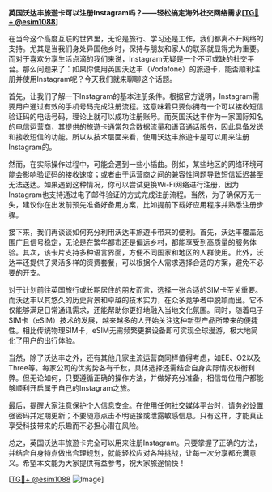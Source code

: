 **英国沃达丰旅遊卡可以注册Instagram吗？——轻松搞定海外社交网络需求[[TG💪+ @esim1088](https://t.me/s/esim1088)]**

在当今这个高度互联的世界里，无论是旅行、学习还是工作，我们都离不开网络的支持。尤其是当我们身处异国他乡时，保持与朋友和家人的联系就显得尤为重要。而对于喜欢分享生活点滴的我们来说，Instagram无疑是一个不可或缺的社交平台。那么问题来了：如果你使用英国沃达丰（Vodafone）的旅遊卡，能否顺利注册并使用Instagram呢？今天我们就来聊聊这个话题。

首先，让我们了解一下Instagram的基本注册条件。根据官方说明，Instagram需要用户通过有效的手机号码完成注册流程。这意味着只要你拥有一个可以接收短信验证码的电话号码，理论上就可以成功注册账号。而英国沃达丰作为一家国际知名的电信运营商，其提供的旅遊卡通常包含数据流量和语音通话服务，因此具备发送和接收短信的功能。所以从技术层面来看，使用沃达丰旅遊卡是可以用来注册Instagram的。

然而，在实际操作过程中，可能会遇到一些小插曲。例如，某些地区的网络环境可能会影响验证码的接收速度；或者由于运营商之间的兼容性问题导致短信延迟甚至无法送达。如果遇到这种情况，你可以尝试更换Wi-Fi网络进行注册，因为Instagram也支持通过电子邮件验证的方式完成注册流程。当然，为了确保万无一失，建议你在出发前预先准备好备用方案，比如提前下载好应用程序并熟悉注册步骤。

接下来，我们再谈谈如何充分利用沃达丰旅遊卡带来的便利。首先，沃达丰覆盖范围广且信号稳定，无论是在繁华都市还是偏远乡村，都能享受到高质量的服务体验。其次，该卡片支持多种语言界面，方便不同国家和地区的人群使用。此外，沃达丰还提供了灵活多样的资费套餐，可以根据个人需求选择合适的方案，避免不必要的开支。

对于计划前往英国旅行或长期居住的朋友而言，选择一张合适的SIM卡至关重要。而沃达丰以其悠久的历史背景和卓越的技术实力，在众多竞争者中脱颖而出。它不仅能够满足日常通讯需求，还能帮助你更好地融入当地文化氛围。同时，随着电子SIM卡（eSIM）技术的发展，越来越多的人开始关注这种新型产品所带来的便捷性。相比传统物理SIM卡，eSIM无需频繁更换设备即可实现全球漫游，极大地简化了用户的出行体验。

当然，除了沃达丰之外，还有其他几家主流运营商同样值得考虑，如EE、O2以及Three等。每家公司的优劣势各有千秋，具体选择还需结合自身实际情况权衡利弊。但无论如何，只要遵循正确的操作方法，并做好充分准备，相信每位用户都能够顺利开启属于自己的Instagram之旅。

最后，提醒大家注意保护个人信息安全。在使用任何社交媒体平台时，请务必设置强密码并定期更新；不要随意点击不明链接或泄露敏感信息。只有这样，才能真正享受科技带来的乐趣而不必担心潜在风险。

总之，英国沃达丰旅遊卡完全可以用来注册Instagram。只要掌握了正确的方法，并结合自身特点做出合理规划，就能轻松应对各种挑战，让每一次分享都充满意义。希望本文能为大家提供有益参考，祝大家旅途愉快！

[[TG💪+ @esim1088](https://t.me/s/esim1088) ![Image](https://i.postimg.cc/4NQfJmqS/Snipaste-2025-05-13-00-14-12.png)]